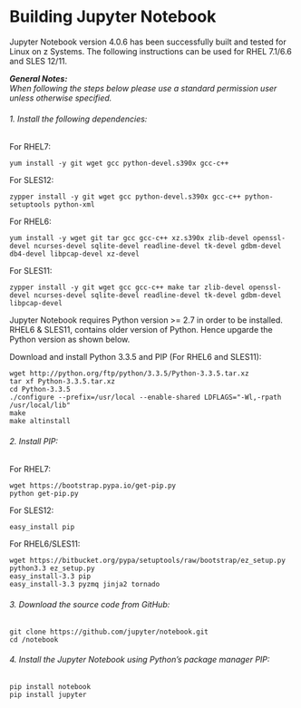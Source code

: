 # Building Jupyter Notebook
Jupyter Notebook version 4.0.6 has been successfully built and tested for Linux on z Systems. The following instructions can be used for RHEL 7.1/6.6 and SLES 12/11.

_**General Notes:**_ 	 
_When following the steps below please use a standard permission user unless otherwise specified._


###### 1. Install the following dependencies:

For RHEL7:

    yum install -y git wget gcc python-devel.s390x gcc-c++

For SLES12:

    zypper install -y git wget gcc python-devel.s390x gcc-c++ python-setuptools python-xml

For RHEL6:

    yum install -y wget git tar gcc gcc-c++ xz.s390x zlib-devel openssl-devel ncurses-devel sqlite-devel readline-devel tk-devel gdbm-devel db4-devel libpcap-devel xz-devel
    
For SLES11: 

    zypper install -y git wget gcc gcc-c++ make tar zlib-devel openssl-devel ncurses-devel sqlite-devel readline-devel tk-devel gdbm-devel libpcap-devel

Jupyter Notebook requires Python version >= 2.7 in order to be installed. 
RHEL6 & SLES11, contains older version of Python. Hence upgarde the Python version as shown below.

Download and install Python 3.3.5 and PIP (For RHEL6 and SLES11):		

	wget http://python.org/ftp/python/3.3.5/Python-3.3.5.tar.xz
	tar xf Python-3.3.5.tar.xz
	cd Python-3.3.5
	./configure --prefix=/usr/local --enable-shared LDFLAGS="-Wl,-rpath /usr/local/lib"
	make
	make altinstall

###### 2. Install PIP:
    
For RHEL7:

    wget https://bootstrap.pypa.io/get-pip.py
    python get-pip.py

For SLES12:

    easy_install pip
 
For RHEL6/SLES11:

    wget https://bitbucket.org/pypa/setuptools/raw/bootstrap/ez_setup.py
    python3.3 ez_setup.py
    easy_install-3.3 pip
    easy_install-3.3 pyzmq jinja2 tornado
    
###### 3. Download the source code from GitHub:
	git clone https://github.com/jupyter/notebook.git
	cd /notebook
	
###### 4. Install the Jupyter Notebook using Python’s package manager PIP:
	pip install notebook 
	pip install jupyter
